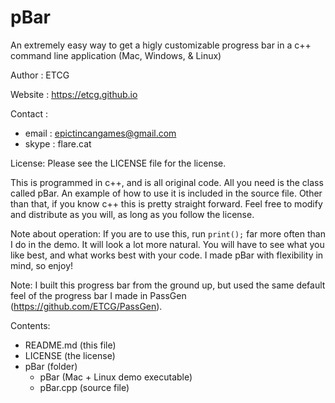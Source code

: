 # pBar
An extremely easy way to get a higly customizable progress bar in a c++ command line application (Mac, Windows, & Linux)

Author  : ETCG

Website : https://etcg.github.io

Contact :

  - email : epictincangames@gmail.com
  - skype : flare.cat

License: Please see the LICENSE file for the license.

This is programmed in c++, and is all original code.
All you need is the class called pBar. An example of how to use it is included in the source file.
Other than that, if you know c++ this is pretty straight forward. Feel free to modify and distribute as you will, as long as you follow the license.

Note about operation: If you are to use this, run `print();` far more often than I do in the demo. It will look a lot more natural. You will have to see what you like best, and what works best with your code. I made pBar with flexibility in mind, so enjoy!

Note: I built this progress bar from the ground up, but used the same default feel of the progress bar I made in PassGen (https://github.com/ETCG/PassGen).

Contents:
  - README.md  (this file)
  - LICENSE    (the license)
  - pBar       (folder)
    - pBar     (Mac + Linux demo executable)
    - pBar.cpp (source file)
